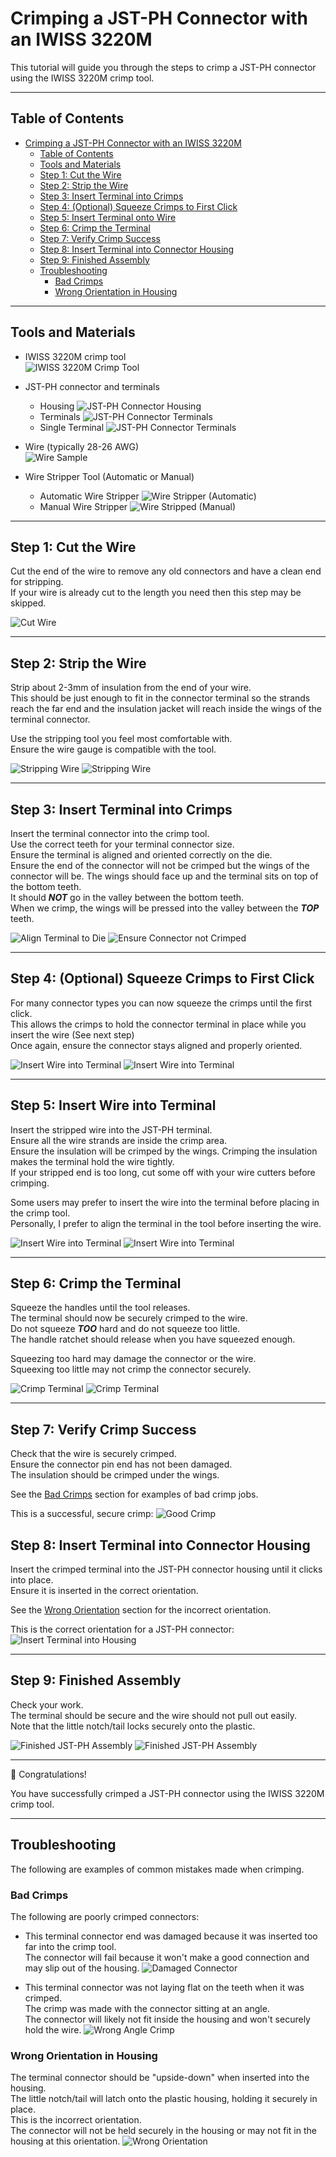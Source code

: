 <!--
 Copyright (C) 2025 Chris Laprade (chris@rootiest.com)

 Permission is hereby granted, free of charge, to any person obtaining a copy
 of this software and associated documentation files (the "Software"), to deal
 in the Software without restriction, including without limitation the rights
 to use, copy, modify, merge, publish, distribute, sublicense, and/or sell
 copies of the Software, and to permit persons to whom the Software is
 furnished to do so, subject to the following conditions:

 The above copyright notice and this permission notice shall be included in all
 copies or substantial portions of the Software.

 THE SOFTWARE IS PROVIDED "AS IS", WITHOUT WARRANTY OF ANY KIND, EXPRESS OR
 IMPLIED, INCLUDING BUT NOT LIMITED TO THE WARRANTIES OF MERCHANTABILITY,
 FITNESS FOR A PARTICULAR PURPOSE AND NONINFRINGEMENT. IN NO EVENT SHALL THE
 AUTHORS OR COPYRIGHT HOLDERS BE LIABLE FOR ANY CLAIM, DAMAGES OR OTHER
 LIABILITY, WHETHER IN AN ACTION OF CONTRACT, TORT OR OTHERWISE, ARISING FROM,
 OUT OF OR IN CONNECTION WITH THE SOFTWARE OR THE USE OR OTHER DEALINGS IN THE
 SOFTWARE.
-->

# Crimping a JST-PH Connector with an IWISS 3220M

This tutorial will guide you through the steps to crimp a JST-PH connector
using the IWISS 3220M crimp tool.

---

## Table of Contents

- [Crimping a JST-PH Connector with an IWISS 3220M](#crimping-a-jst-ph-connector-with-an-iwiss-3220m)
  - [Table of Contents](#table-of-contents)
  - [Tools and Materials](#tools-and-materials)
  - [Step 1: Cut the Wire](#step-1-cut-the-wire)
  - [Step 2: Strip the Wire](#step-2-strip-the-wire)
  - [Step 3: Insert Terminal into Crimps](#step-3-insert-terminal-into-crimps)
  - [Step 4: (Optional) Squeeze Crimps to First Click](#step-4-optional-squeeze-crimps-to-first-click)
  - [Step 5: Insert Terminal onto Wire](#step-5-insert-terminal-onto-wire)
  - [Step 6: Crimp the Terminal](#step-6-crimp-the-terminal)
  - [Step 7: Verify Crimp Success](#step-7-verify-crimp-success)
  - [Step 8: Insert Terminal into Connector Housing](#step-8-insert-terminal-into-connector-housing)
  - [Step 9: Finished Assembly](#step-9-finished-assembly)
  - [Troubleshooting](#troubleshooting)
    - [Bad Crimps](#bad-crimps)
    - [Wrong Orientation in Housing](#wrong-orientation-in-housing)

---

## Tools and Materials

- IWISS 3220M crimp tool  
  ![IWISS 3220M Crimp Tool](resources/iwiss-3220m-crimps.jpg)
- JST-PH connector and terminals

  - Housing
    ![JST-PH Connector Housing](resources/jst-ph-housing.jpg)
  - Terminals
    ![JST-PH Connector Terminals](resources/jst-ph-pins.jpg)
  - Single Terminal
    ![JST-PH Connector Terminals](resources/get-connector-pin.jpg)

- Wire (typically 28-26 AWG)  
  ![Wire Sample](resources/wire.jpg)

- Wire Stripper Tool (Automatic or Manual)
  - Automatic Wire Stripper
    ![Wire Stripper (Automatic)](resources/wire-stripper-a.jpg)
  - Manual Wire Stripper
    ![Wire Stripped (Manual)](resources/wire-stripper-b.jpg)

---

## Step 1: Cut the Wire

Cut the end of the wire to remove any old connectors
and have a clean end for stripping.  
If your wire is already cut to the length you need then
this step may be skipped.

![Cut Wire](resources/cut-wire.jpg)

---

## Step 2: Strip the Wire

Strip about 2-3mm of insulation from the end of your wire.  
This should be just enough to fit in the connector terminal so the strands
reach the far end and the insulation jacket will reach inside the wings of
the terminal connector.

Use the stripping tool you feel most comfortable with.  
Ensure the wire gauge is compatible with the tool.

![Stripping Wire](resources/strip-wire_1.jpg)
![Stripping Wire](resources/strip-wire_2.jpg)

---

## Step 3: Insert Terminal into Crimps

Insert the terminal connector into the crimp tool.  
Use the correct teeth for your terminal connector size.  
Ensure the terminal is aligned and oriented correctly on the die.  
Ensure the end of the connector will not be crimped but the wings
of the connector will be.
The wings should face up and the terminal sits on top of the bottom teeth.  
It should **_NOT_** go in the valley between the bottom teeth.  
When we crimp, the wings will be pressed into
the valley between the **_TOP_** teeth.

![Align Terminal to Die](resources/align-pin_1.jpg)
![Ensure Connector not Crimped](resources/align-pin_2.jpg)

---

## Step 4: (Optional) Squeeze Crimps to First Click

For many connector types you can now squeeze the crimps until the first click.  
This allows the crimps to hold the connector terminal in place while you
insert the wire (See next step)  
Once again, ensure the connector stays aligned and properly oriented.

![Insert Wire into Terminal](resources/squeeze-click_1.jpg)
![Insert Wire into Terminal](resources/squeeze-click_2.jpg)

---

## Step 5: Insert Wire into Terminal

Insert the stripped wire into the JST-PH terminal.  
Ensure all the wire strands are inside the crimp area.  
Ensure the insulation will be crimped by the wings.
Crimping the insulation makes the terminal hold the wire tightly.  
If your stripped end is too long, cut some off
with your wire cutters before crimping.

Some users may prefer to insert the wire into the terminal
before placing in the crimp tool.  
Personally, I prefer to align the terminal in the tool
before inserting the wire.

![Insert Wire into Terminal](resources/insert-wire_1.jpg)
![Insert Wire into Terminal](resources/insert-wire_2.jpg)

---

## Step 6: Crimp the Terminal

Squeeze the handles until the tool releases.  
The terminal should now be securely crimped to the wire.  
Do not squeeze **_TOO_** hard and do not squeeze too little.  
The handle ratchet should release when you have squeezed enough.

Squeezing too hard may damage the connector or the wire.  
Squeexing too little may not crimp the connector securely.

![Crimp Terminal](resources/complete-squeeze_1.jpg)
![Crimp Terminal](resources/complete-squeeze_2.jpg)

---

## Step 7: Verify Crimp Success

Check that the wire is securely crimped.  
Ensure the connector pin end has not been damaged.  
The insulation should be crimped under the wings.

See the [Bad Crimps](#bad-crimps) section for examples of bad crimp jobs.

This is a successful, secure crimp:
![Good Crimp](resources/crimp-secure.jpg)

## Step 8: Insert Terminal into Connector Housing

Insert the crimped terminal into the JST-PH connector housing
until it clicks into place.  
Ensure it is inserted in the correct orientation.

See the [Wrong Orientation](#wrong-orientation-in-housing) section
for the incorrect orientation.

This is the correct orientation for a JST-PH connector:
![Insert Terminal into Housing](resources/correct-orientation.jpg)

---

## Step 9: Finished Assembly

Check your work.  
The terminal should be secure and the wire should not pull out easily.  
Note that the little notch/tail locks securely onto the plastic.

![Finished JST-PH Assembly](resources/success-crimp_2.jpg)
![Finished JST-PH Assembly](resources/success-crimp_1.jpg)

---

🎉 Congratulations!

You have successfully crimped a JST-PH connector
using the IWISS 3220M crimp tool.

---

## Troubleshooting

The following are examples of common mistakes made when crimping.

### Bad Crimps

The following are poorly crimped connectors:

- This terminal connector end was damaged because it was
  inserted too far into the crimp tool.  
  The connector will fail because it won't make a good connection
  and may slip out of the housing.
  ![Damaged Connector](resources/damaged-connector.jpg)

- This terminal connector was not laying flat on the teeth
  when it was crimped.  
  The crimp was made with the connector sitting at an angle.  
  The connector will likely not fit inside the housing
  and won't securely hold the wire.
  ![Wrong Angle Crimp](resources/crimped-wrong-angle.jpg)

### Wrong Orientation in Housing

The terminal connector should be "upside-down" when inserted
into the housing.  
The little notch/tail will latch onto the plastic housing,
holding it securely in place.  
This is the incorrect orientation.  
The connector will not be held securely in the housing or may not
fit in the housing at this orientation.
![Wrong Orientation](resources/wrong-orientation.jpg)
